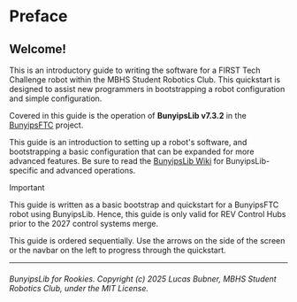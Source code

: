 # Preface

## Welcome!

This is an introductory guide to writing the software for a FIRST Tech Challenge robot within the MBHS Student Robotics Club.
This quickstart is designed to assist new programmers in bootstrapping a robot configuration and simple configuration.

Covered in this guide is the operation of **BunyipsLib v7.3.2** in the [BunyipsFTC](https://git.bubner.me/bunyipsftc) project.

This guide is an introduction to setting up a robot's software, and bootstrapping a basic configuration that can be expanded
for more advanced features. Be sure to read the [BunyipsLib Wiki](https://bunyipslib.wiki.bubner.me/) for BunyipsLib-specific and advanced operations.

> [!IMPORTANT]
> This guide is written as a basic bootstrap and quickstart for a BunyipsFTC robot using BunyipsLib. Hence, this guide is only valid for REV Control Hubs prior to the 2027 control systems merge.

This guide is ordered sequentially. Use the arrows on the side of the screen or the navbar on the left to progress through the quickstart.

-----------
###### BunyipsLib for Rookies. Copyright (c) 2025 Lucas Bubner, MBHS Student Robotics Club, under the MIT License.
